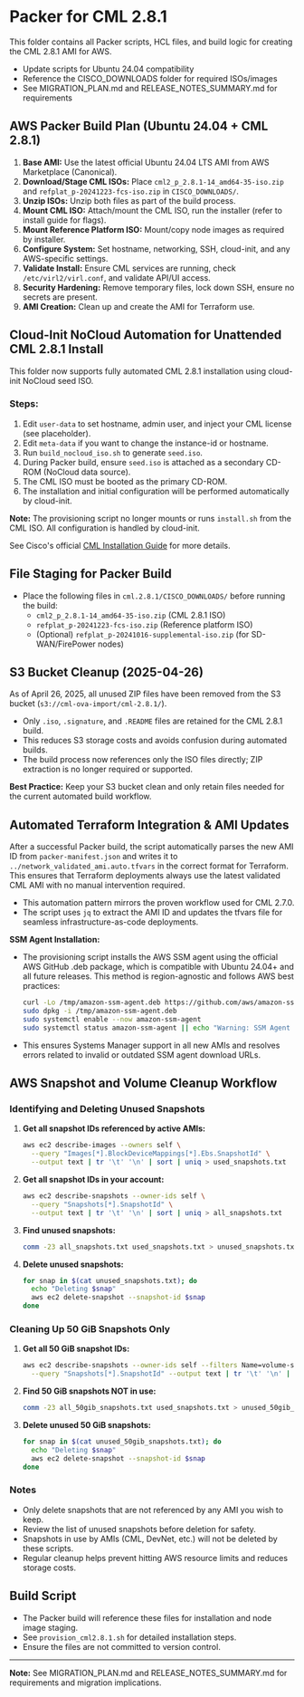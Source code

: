 # Packer for CML 2.8.1

This folder contains all Packer scripts, HCL files, and build logic for creating the CML 2.8.1 AMI for AWS.

- Update scripts for Ubuntu 24.04 compatibility
- Reference the CISCO_DOWNLOADS folder for required ISOs/images
- See MIGRATION_PLAN.md and RELEASE_NOTES_SUMMARY.md for requirements

## AWS Packer Build Plan (Ubuntu 24.04 + CML 2.8.1)

1. **Base AMI:** Use the latest official Ubuntu 24.04 LTS AMI from AWS Marketplace (Canonical).
2. **Download/Stage CML ISOs:** Place `cml2_p_2.8.1-14_amd64-35-iso.zip` and `refplat_p-20241223-fcs-iso.zip` in `CISCO_DOWNLOADS/`.
3. **Unzip ISOs:** Unzip both files as part of the build process.
4. **Mount CML ISO:** Attach/mount the CML ISO, run the installer (refer to install guide for flags).
5. **Mount Reference Platform ISO:** Mount/copy node images as required by installer.
6. **Configure System:** Set hostname, networking, SSH, cloud-init, and any AWS-specific settings.
7. **Validate Install:** Ensure CML services are running, check `/etc/virl2/virl.conf`, and validate API/UI access.
8. **Security Hardening:** Remove temporary files, lock down SSH, ensure no secrets are present.
9. **AMI Creation:** Clean up and create the AMI for Terraform use.

## Cloud-Init NoCloud Automation for Unattended CML 2.8.1 Install

This folder now supports fully automated CML 2.8.1 installation using cloud-init NoCloud seed ISO.

### Steps:
1. Edit `user-data` to set hostname, admin user, and inject your CML license (see placeholder).
2. Edit `meta-data` if you want to change the instance-id or hostname.
3. Run `build_nocloud_iso.sh` to generate `seed.iso`.
4. During Packer build, ensure `seed.iso` is attached as a secondary CD-ROM (NoCloud data source).
5. The CML ISO must be booted as the primary CD-ROM.
6. The installation and initial configuration will be performed automatically by cloud-init.

**Note:** The provisioning script no longer mounts or runs `install.sh` from the CML ISO. All configuration is handled by cloud-init.

See Cisco's official [CML Installation Guide](https://developer.cisco.com/docs/modeling-labs/2-8/cml-installation-guide/) for more details.

## File Staging for Packer Build
- Place the following files in `cml.2.8.1/CISCO_DOWNLOADS/` before running the build:
  - `cml2_p_2.8.1-14_amd64-35-iso.zip` (CML 2.8.1 ISO)
  - `refplat_p-20241223-fcs-iso.zip` (Reference platform ISO)
  - (Optional) `refplat_p-20241016-supplemental-iso.zip` (for SD-WAN/FirePower nodes)

## S3 Bucket Cleanup (2025-04-26)

As of April 26, 2025, all unused ZIP files have been removed from the S3 bucket (`s3://cml-ova-import/cml-2.8.1/`).

- Only `.iso`, `.signature`, and `.README` files are retained for the CML 2.8.1 build.
- This reduces S3 storage costs and avoids confusion during automated builds.
- The build process now references only the ISO files directly; ZIP extraction is no longer required or supported.

**Best Practice:**
Keep your S3 bucket clean and only retain files needed for the current automated build workflow.

## Automated Terraform Integration & AMI Updates

After a successful Packer build, the script automatically parses the new AMI ID from `packer-manifest.json` and writes it to `../network_validated_ami.auto.tfvars` in the correct format for Terraform. This ensures that Terraform deployments always use the latest validated CML AMI with no manual intervention required.

- This automation pattern mirrors the proven workflow used for CML 2.7.0.
- The script uses `jq` to extract the AMI ID and updates the tfvars file for seamless infrastructure-as-code deployments.

**SSM Agent Installation:**
- The provisioning script installs the AWS SSM agent using the official AWS GitHub .deb package, which is compatible with Ubuntu 24.04+ and all future releases. This method is region-agnostic and follows AWS best practices:

  ```sh
  curl -Lo /tmp/amazon-ssm-agent.deb https://github.com/aws/amazon-ssm-agent/releases/latest/download/amazon-ssm-agent.deb
  sudo dpkg -i /tmp/amazon-ssm-agent.deb
  sudo systemctl enable --now amazon-ssm-agent
  sudo systemctl status amazon-ssm-agent || echo "Warning: SSM Agent status check failed immediately after start."
  ```

- This ensures Systems Manager support in all new AMIs and resolves errors related to invalid or outdated SSM agent download URLs.

## AWS Snapshot and Volume Cleanup Workflow

### Identifying and Deleting Unused Snapshots

1. **Get all snapshot IDs referenced by active AMIs:**
   ```sh
   aws ec2 describe-images --owners self \
     --query "Images[*].BlockDeviceMappings[*].Ebs.SnapshotId" \
     --output text | tr '\t' '\n' | sort | uniq > used_snapshots.txt
   ```

2. **Get all snapshot IDs in your account:**
   ```sh
   aws ec2 describe-snapshots --owner-ids self \
     --query "Snapshots[*].SnapshotId" \
     --output text | tr '\t' '\n' | sort | uniq > all_snapshots.txt
   ```

3. **Find unused snapshots:**
   ```sh
   comm -23 all_snapshots.txt used_snapshots.txt > unused_snapshots.txt
   ```

4. **Delete unused snapshots:**
   ```sh
   for snap in $(cat unused_snapshots.txt); do
     echo "Deleting $snap"
     aws ec2 delete-snapshot --snapshot-id $snap
   done
   ```

### Cleaning Up 50 GiB Snapshots Only

1. **Get all 50 GiB snapshot IDs:**
   ```sh
   aws ec2 describe-snapshots --owner-ids self --filters Name=volume-size,Values=50 \
     --query "Snapshots[*].SnapshotId" --output text | tr '\t' '\n' | sort | uniq > all_50gib_snapshots.txt
   ```

2. **Find 50 GiB snapshots NOT in use:**
   ```sh
   comm -23 all_50gib_snapshots.txt used_snapshots.txt > unused_50gib_snapshots.txt
   ```

3. **Delete unused 50 GiB snapshots:**
   ```sh
   for snap in $(cat unused_50gib_snapshots.txt); do
     echo "Deleting $snap"
     aws ec2 delete-snapshot --snapshot-id $snap
   done
   ```

### Notes
- Only delete snapshots that are not referenced by any AMI you wish to keep.
- Review the list of unused snapshots before deletion for safety.
- Snapshots in use by AMIs (CML, DevNet, etc.) will not be deleted by these scripts.
- Regular cleanup helps prevent hitting AWS resource limits and reduces storage costs.

## Build Script
- The Packer build will reference these files for installation and node image staging.
- See `provision_cml2.8.1.sh` for detailed installation steps.
- Ensure the files are not committed to version control.

---

**Note:** See MIGRATION_PLAN.md and RELEASE_NOTES_SUMMARY.md for requirements and migration implications.
